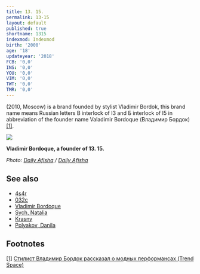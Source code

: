 ```yaml
---
title: 13. 15.
permalink: 13-15
layout: default
published: true
shortname: 1315
indexmod: Indexmod
birth: '2000'
age: '18'
updateyear: '2018'
FCB: '0,0'
INS: '0,0'
YOU: '0,0'
VIM: '0,0'
TWT: '0,0'
TMR: '0,0'
---
```

(2010, Moscow) is a brand founded by stylist Vladimir Bordok, this brand name means Russian letters В
interlock of I3 and Б
interlock of I5 in abbreviation of the founder name Valadimir Bordoque (Владимир Бордок) <span id="a1">[\[1\]](#f1)</span>.

![](https://img03.rl0.ru/afisha/1500x-/daily.afisha.ru/uploads/images/3/53/3538658467ad4f2d9786a584eac16a2a.png)

**Vladimir Bordoque, a founder of 13. 15.**

*Photo: [Daily Afisha](https://daily.afisha.ru/beauty/3878-kak-odetsya-na-vecherinku-delovuyu-vstrechu-i-domashniy-prazdnik-za-10-000-rubley/) / [Daily Afisha](https://daily.afisha.ru/beauty/3878-kak-odetsya-na-vecherinku-delovuyu-vstrechu-i-domashniy-prazdnik-za-10-000-rubley/)*

## See also

+ [4s4r](4s4r)
+ [032c](032c)
+ [Vladimir Bordoque](bordoque-vladimir)
+ [Sych, Natalia](sych-natalia)
+ [Krasny](krasny)
+ [Polyakov, Danila](polyakov-danila)

## Footnotes

[[1]](#a1) <span id="f1"></span> [Стилист Владимир Бордок рассказал о модных перформансах (Trend Space)](http://www.trendspace.ru/moda/bordok/)
